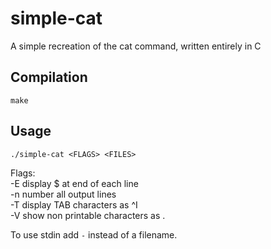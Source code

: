 # simple-cat
A simple recreation of the cat command, written entirely in C

## Compilation
`make`

## Usage
`./simple-cat <FLAGS> <FILES>`

Flags:\
	 -E display $ at end of each line\
	 -n number all output lines\
	 -T display TAB characters as ^I\
	 -V show non printable characters as .

To use stdin add `-` instead of a filename.
